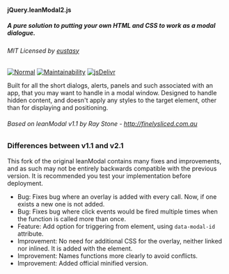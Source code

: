 #### jQuery.leanModal2.js
##### A pure solution to putting your own HTML and CSS to work as a modal dialogue.
###### MIT Licensed by [eustasy](https://eustasy.org)

[![Normal](https://github.com/eustasy/jQuery.leanModal2/actions/workflows/normal.yml/badge.svg)](https://github.com/eustasy/jQuery.leanModal2/actions/workflows/normal.yml)
[![Maintainability](https://api.codeclimate.com/v1/badges/d20dec8955b70d7a2026/maintainability)](https://codeclimate.com/github/eustasy/jQuery.leanModal2/maintainability)
[![jsDelivr](https://data.jsdelivr.com/v1/package/gh/eustasy/jQuery.leanModal2/badge?style=rounded)](https://www.jsdelivr.com/package/gh/eustasy/jQuery.leanModal2)

Built for all the short dialogs, alerts, panels and such associated with an app, that you may want to handle in a modal window. Designed to handle hidden content, and doesn't apply any styles to the target element, other than for displaying and positioning.

###### Based on leanModal v1.1 by Ray Stone - http://finelysliced.com.au

### Differences between v1.1 and v2.1
This fork of the original leanModal contains many fixes and improvements, and as such may not be entirely backwards compatible with the previous version. It is recommended you test your implementation before deployment.

- Bug: Fixes bug where an overlay is added with every call. Now, if one exists a new one is not added.
- Bug: Fixes bug where click events would be fired multiple times when the function is called more than once.
- Feature: Add option for triggering from element, using `data-modal-id` attribute.
- Improvement: No need for additional CSS for the overlay, neither linked nor inlined. It is added with the element.
- Improvement: Names functions more clearly to avoid conflicts.
- Improvement: Added official minified version.
